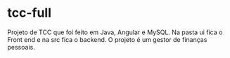 # tcc-full
Projeto de TCC que foi feito em Java, Angular e MySQL.
Na pasta ui fica o Front end e na src fica o backend.
O projeto é um gestor de finanças pessoais.
